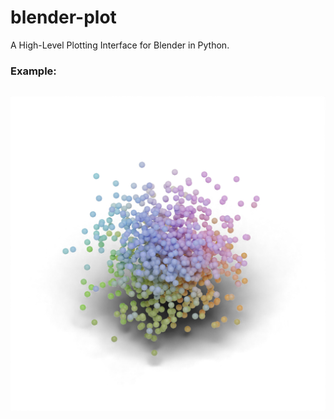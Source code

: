 # blender-plot
A High-Level Plotting Interface for Blender in Python.

### Example:

```python:examples/standard_normal.py
```
![Output Image](examples/standard_normal.png)
